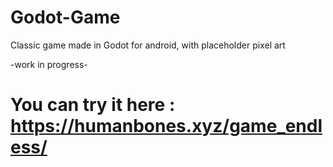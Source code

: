 # Godot-Game

Classic game made in Godot for android, with placeholder pixel art

-work in progress-

# You can try it here : https://humanbones.xyz/game_endless/
